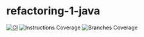 # refactoring-1-java

[![CI](https://github.com/will8ug/refactoring-01-java/actions/workflows/ci.yml/badge.svg)](https://github.com/will8ug/refactoring-01-java/actions/workflows/ci.yml)
![Instructions Coverage](https://will8ug.github.io/refactoring-01-java/badges/instructions.svg)
![Branches Coverage](https://will8ug.github.io/refactoring-01-java/badges/branches.svg)
